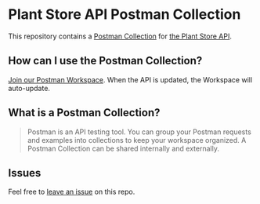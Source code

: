 # Plant Store API Postman Collection

This repository contains a [Postman Collection](/collection.json) for [the Plant Store API](https://github.com/fern-api/plantstore-openapi).

## How can I use the Postman Collection?

[Join our Postman Workspace](https://www.postman.com/fern-api/workspace/fern-plantstore). When the API is updated, the Workspace will auto-update.

## What is a Postman Collection?

> Postman is an API testing tool. You can group your Postman requests and examples into collections to keep your workspace organized. A Postman Collection can be shared internally and externally.

## Issues

Feel free to [leave an issue](https://github.com/fern-api/plantstore-postman/issues) on this repo.
